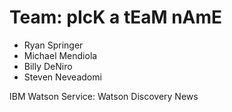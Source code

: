 # Team: pIcK a tEaM nAmE
- Ryan Springer
- Michael Mendiola
- Billy DeNiro
- Steven Neveadomi

IBM Watson Service: Watson Discovery News
